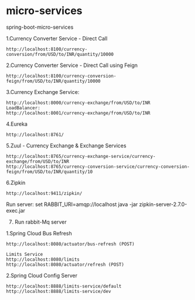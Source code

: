 # micro-services
spring-boot-micro-services

1.Currency Converter Service - Direct Call

    http://localhost:8100/currency-conversion/from/USD/to/INR/quantity/10000

2.Currency Converter Service - Direct Call using Feign	

    http://localhost:8100/currency-conversion-feign/from/USD/to/INR/quantity/10000

3.Currency Exchange Service:

    http://localhost:8000/currency-exchange/from/USD/to/INR 
    LoadBalancer:
    http://localhost:8001/currency-exchange/from/USD/to/INR

4.Eureka
	
    http://localhost:8761/

5.Zuul - Currency Exchange & Exchange Services

	http://localhost:8765/currency-exchange-service/currency-exchange/from/USD/to/INR
    http://localhost:8765/currency-conversion-service/currency-conversion-feign/from/USD/to/INR/quantity/10

6.Zipkin

    http://localhost:9411/zipkin/
	
Run server:
set RABBIT_URI=amqp://localhost
java -jar zipkin-server-2.7.0-exec.jar

7. Run rabbit-Mq server

1.Spring Cloud Bus Refresh

    http://localhost:8080/actuator/bus-refresh (POST)
	
	Limits Service	
    http://localhost:8080/limits
    http://localhost:8080/actuator/refresh (POST)

2.Spring Cloud Config Server

	http://localhost:8888/limits-service/default
	http://localhost:8888/limits-service/dev
	
	
	
	
